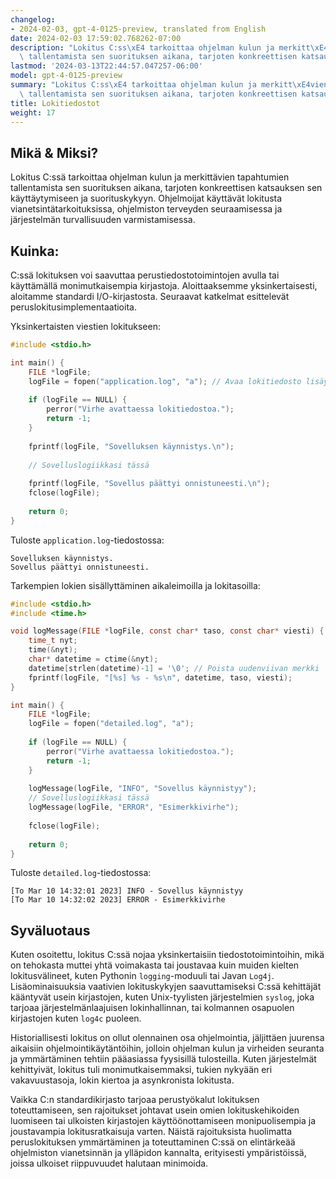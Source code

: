 ```yaml
---
changelog:
- 2024-02-03, gpt-4-0125-preview, translated from English
date: 2024-02-03 17:59:02.768262-07:00
description: "Lokitus C:ss\xE4 tarkoittaa ohjelman kulun ja merkitt\xE4vien tapahtumien\
  \ tallentamista sen suorituksen aikana, tarjoten konkreettisen katsauksen sen\u2026"
lastmod: '2024-03-13T22:44:57.047257-06:00'
model: gpt-4-0125-preview
summary: "Lokitus C:ss\xE4 tarkoittaa ohjelman kulun ja merkitt\xE4vien tapahtumien\
  \ tallentamista sen suorituksen aikana, tarjoten konkreettisen katsauksen sen\u2026"
title: Lokitiedostot
weight: 17
---
```


## Mikä & Miksi?

Lokitus C:ssä tarkoittaa ohjelman kulun ja merkittävien tapahtumien tallentamista sen suorituksen aikana, tarjoten konkreettisen katsauksen sen käyttäytymiseen ja suorituskykyyn. Ohjelmoijat käyttävät lokitusta vianetsintätarkoituksissa, ohjelmiston terveyden seuraamisessa ja järjestelmän turvallisuuden varmistamisessa.

## Kuinka:

C:ssä lokituksen voi saavuttaa perustiedostotoimintojen avulla tai käyttämällä monimutkaisempia kirjastoja. Aloittaaksemme yksinkertaisesti, aloitamme standardi I/O-kirjastosta. Seuraavat katkelmat esittelevät peruslokitusimplementaatioita.

Yksinkertaisten viestien lokitukseen:

```c
#include <stdio.h>

int main() {
    FILE *logFile;
    logFile = fopen("application.log", "a"); // Avaa lokitiedosto lisäystilassa
    
    if (logFile == NULL) {
        perror("Virhe avattaessa lokitiedostoa.");
        return -1;
    }
    
    fprintf(logFile, "Sovelluksen käynnistys.\n");
    
    // Sovelluslogiikkasi tässä
    
    fprintf(logFile, "Sovellus päättyi onnistuneesti.\n");
    fclose(logFile);
    
    return 0;
}
```

Tuloste `application.log`-tiedostossa:

```
Sovelluksen käynnistys.
Sovellus päättyi onnistuneesti.
```

Tarkempien lokien sisällyttäminen aikaleimoilla ja lokitasoilla:

```c
#include <stdio.h>
#include <time.h>

void logMessage(FILE *logFile, const char* taso, const char* viesti) {
    time_t nyt;
    time(&nyt);
    char* datetime = ctime(&nyt);
    datetime[strlen(datetime)-1] = '\0'; // Poista uudenviivan merkki
    fprintf(logFile, "[%s] %s - %s\n", datetime, taso, viesti);
}

int main() {
    FILE *logFile;
    logFile = fopen("detailed.log", "a");
    
    if (logFile == NULL) {
        perror("Virhe avattaessa lokitiedostoa.");
        return -1;
    }
    
    logMessage(logFile, "INFO", "Sovellus käynnistyy");
    // Sovelluslogiikkasi tässä
    logMessage(logFile, "ERROR", "Esimerkkivirhe");
    
    fclose(logFile);
    
    return 0;
}
```

Tuloste `detailed.log`-tiedostossa:

```
[To Mar 10 14:32:01 2023] INFO - Sovellus käynnistyy
[To Mar 10 14:32:02 2023] ERROR - Esimerkkivirhe
```

## Syväluotaus

Kuten osoitettu, lokitus C:ssä nojaa yksinkertaisiin tiedostotoimintoihin, mikä on tehokasta muttei yhtä voimakasta tai joustavaa kuin muiden kielten lokitusvälineet, kuten Pythonin `logging`-moduuli tai Javan `Log4j`. Lisäominaisuuksia vaativien lokituskykyjen saavuttamiseksi C:ssä kehittäjät kääntyvät usein kirjastojen, kuten Unix-tyylisten järjestelmien `syslog`, joka tarjoaa järjestelmänlaajuisen lokinhallinnan, tai kolmannen osapuolen kirjastojen kuten `log4c` puoleen.

Historiallisesti lokitus on ollut olennainen osa ohjelmointia, jäljittäen juurensa aikaisiin ohjelmointikäytäntöihin, jolloin ohjelman kulun ja virheiden seuranta ja ymmärtäminen tehtiin pääasiassa fyysisillä tulosteilla. Kuten järjestelmät kehittyivät, lokitus tuli monimutkaisemmaksi, tukien nykyään eri vakavuustasoja, lokin kiertoa ja asynkronista lokitusta.

Vaikka C:n standardikirjasto tarjoaa perustyökalut lokituksen toteuttamiseen, sen rajoitukset johtavat usein omien lokituskehikoiden luomiseen tai ulkoisten kirjastojen käyttöönottamiseen monipuolisempia ja joustavampia lokitusratkaisuja varten. Näistä rajoituksista huolimatta peruslokituksen ymmärtäminen ja toteuttaminen C:ssä on elintärkeää ohjelmiston vianetsinnän ja ylläpidon kannalta, erityisesti ympäristöissä, joissa ulkoiset riippuvuudet halutaan minimoida.

